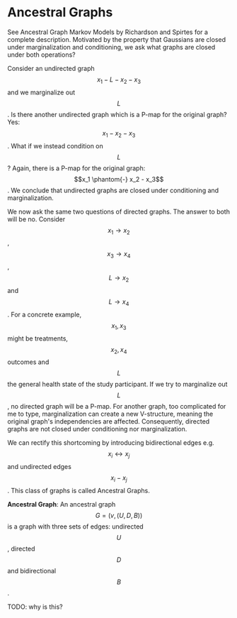 # Ancestral Graphs

See Ancestral Graph Markov Models by Richardson and Spirtes for a complete description.
Motivated by the property that Gaussians are closed under marginalization and conditioning, we ask what
graphs are closed under both operations?

Consider an undirected graph $$x_1 - L - x_2 - x_3$$ and we marginalize out $$L$$. Is there
another undirected graph which is a P-map for the original graph? Yes: $$x_1 - x_2 - x_3$$.
What if we instead condition on $$L$$? Again, there is a P-map for the original graph:
$$x_1 \phantom{-} x_2 - x_3$$. We conclude that undirected graphs are closed under
conditioning and marginalization.

We now ask the same two questions of directed graphs. The answer to both will be no.
Consider $$x_1 \rightarrow x_2$$, $$x_3 \rightarrow x_4$$, $$L \rightarrow x_2$$
and $$L \rightarrow x_4$$. For a concrete example, $$x_1, x_3$$ might be treatments,
$$x_2, x_4$$ outcomes and $$L$$ the general health state of the study participant.
If we try to marginalize out $$L$$, no directed graph will be a P-map. For another 
graph, too complicated for me to type, marginalization can create a new V-structure,
meaning the original graph's independencies are affected. Consequently, directed 
graphs are not closed under conditioning nor marginalization.

We can rectify this shortcoming by introducing bidirectional edges e.g. $$x_i \leftrightarrow
x_j$$ and undirected edges $$x_i - x_j$$. This class of graphs is called
Ancestral Graphs.

__Ancestral Graph__: An ancestral graph $$G=(v, (U, D, B))$$ is a graph with three
sets of edges: undirected $$U$$, directed $$D$$ and bidirectional $$B$$. 

TODO: why is this?
